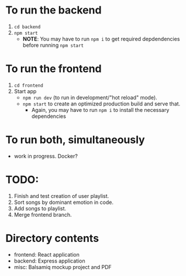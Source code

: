 # To run the backend

1. `cd backend`
2. `npm start`
   - **NOTE**: You may have to run `npm i` to get required depdendencies before running `npm start`

# To run the frontend

1. `cd frontend`
2. Start app
   - `npm run dev` (to run in development/"hot reload" mode).
   - `npm start` to create an optimized production build and serve that.
     - Again, you may have to run `npm i` to install the necessary dependencies

# To run both, simultaneously

- work in progress. Docker?

# TODO:

1. Finish and test creation of user playlist.
2. Sort songs by dominant emotion in code.
3. Add songs to playlist.
4. Merge frontend branch.

# Directory contents

- frontend: React application
- backend: Express application
- misc: Balsamiq mockup project and PDF

